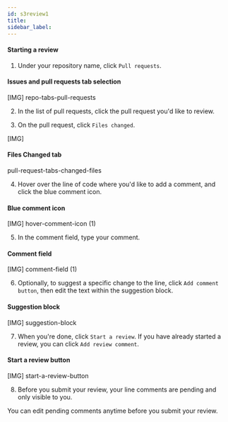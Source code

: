 ```yaml
---
id: s3review1
title:
sidebar_label:
---
```




#### Starting a review
1. Under your repository name, click  `Pull requests`.


#### Issues and pull requests tab selection
[IMG]
repo-tabs-pull-requests

2. In the list of pull requests, click the pull request you'd like to review.


3. On the pull request, click  `Files changed`.

[IMG]
#### Files Changed tab
pull-request-tabs-changed-files


4. Hover over the line of code where you'd like to add a comment, and click the blue comment icon.


#### Blue comment icon
[IMG]
hover-comment-icon (1)

5. In the comment field, type your comment.


#### Comment field
[IMG]
comment-field (1)


6. Optionally, to suggest a specific change to the line, click `Add comment button`, then edit the text within the suggestion block.


#### Suggestion block
[IMG]
suggestion-block

7. When you're done, click `Start a review`.
If you have already started a review, you can click `Add review comment`.


#### Start a review button
[IMG]
start-a-review-button

8. Before you submit your review, your line comments are pending and only visible to you.

You can edit pending comments anytime before you submit your review.
